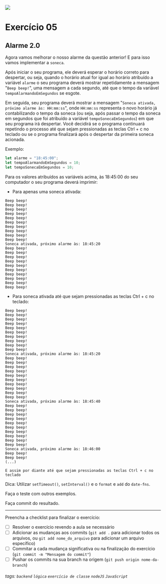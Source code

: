 ![](https://i.imgur.com/xG74tOh.png)

# Exercício 05

## Alarme 2.0

Agora vamos melhorar o nosso alarme da questão anterior! E para isso vamos implementar a `soneca`.

Após iniciar o seu programa, ele deverá esperar o horário correto para despertar, ou seja, quando o horário atual for igual ao horário atribuído a variável `alarme` o seu programa deverá mostrar repetidamente a mensagem "`Beep beep!`", uma mensagem a cada segundo, até que o tempo da variável `tempoAlarmandoEmSegundos` se esgote.

Em seguida, seu programa deverá mostrar a mensagem "`Soneca ativada, próximo alarme às: HH:mm:ss`", onde `HH:mm:ss` representa o novo horário já contabilizando o tempo da soneca (ou seja, após passar o tempo da soneca em segundos que foi atribuído a variável `tempoSonecaEmSegundos`) em que seu programa irá despertar. Você decidirá se o programa continuará repetindo o processo até que sejam pressionadas as teclas Ctrl + c no teclado ou se o programa finalizará após o despertar da primeira soneca acionada.

Exemplo:

```javascript
let alarme = "18:45:00";
let tempoAlarmandoEmSegundos = 10;
let tempoSonecaEmSegundos = 10;
```

Para os valores atribuídos as variáveis acima, às 18:45:00 do seu computador o seu programa deverá imprimir:

-   Para apenas uma soneca ativada:
```
Beep beep!
Beep beep!
Beep beep!
Beep beep!
Beep beep!
Beep beep!
Beep beep!
Beep beep!
Beep beep!
Beep beep!
Soneca ativada, próximo alarme às: 18:45:20
Beep beep!
Beep beep!
Beep beep!
Beep beep!
Beep beep!
Beep beep!
Beep beep!
Beep beep!
Beep beep!
Beep beep!
```

-   Para soneca ativada até que sejam pressionadas as teclas Ctrl + c no teclado:
```
Beep beep!
Beep beep!
Beep beep!
Beep beep!
Beep beep!
Beep beep!
Beep beep!
Beep beep!
Beep beep!
Beep beep!
Soneca ativada, próximo alarme às: 18:45:20
Beep beep!
Beep beep!
Beep beep!
Beep beep!
Beep beep!
Beep beep!
Beep beep!
Beep beep!
Beep beep!
Beep beep!
Soneca ativada, próximo alarme às: 18:45:40
Beep beep!
Beep beep!
Beep beep!
Beep beep!
Beep beep!
Beep beep!
Beep beep!
Beep beep!
Beep beep!
Beep beep!
Soneca ativada, próximo alarme às: 18:46:00
Beep beep!
Beep beep!
(...)

E assim por diante até que sejam pressionadas as teclas Ctrl + c no teclado
```

Dica: Utilizar `setTimeout()`, `setInterval()` e o `format` e `add` do `date-fns`.

Faça o teste com outros exemplos.

Faça commit do resultado.

---

Preencha a checklist para finalizar o exercício:

-   [ ] Resolver o exercício revendo a aula se necessário
-   [ ] Adicionar as mudanças aos commits (`git add .` para adicionar todos os arquivos, ou `git add nome_do_arquivo` para adicionar um arquivo específico)
-   [ ] Commitar a cada mudança significativa ou na finalização do exercício (`git commit -m "Mensagem do commit"`)
-   [ ] Pushar os commits na sua branch na origem (`git push origin nome-da-branch`)

###### tags: `backend` `lógica` `exercício de classe` `nodeJS` `JavaScript`
